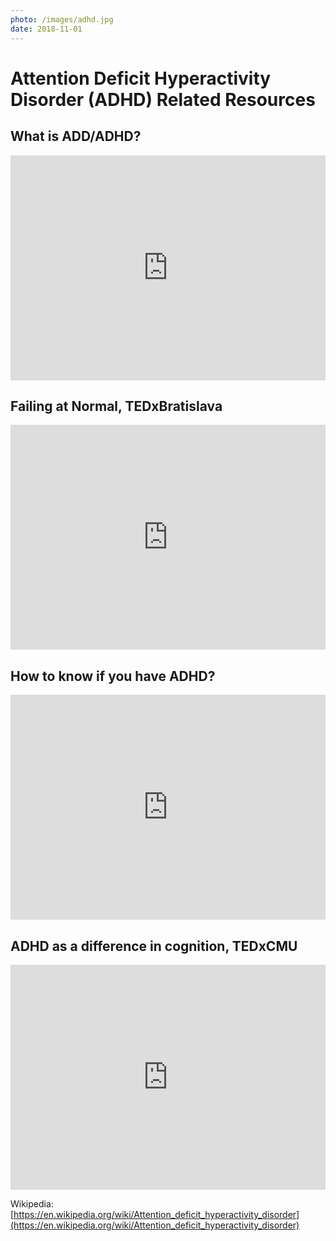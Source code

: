```yaml
---
photo: /images/adhd.jpg
date: 2018-11-01
---
```

# Attention Deficit Hyperactivity Disorder (ADHD) Related Resources

## What is ADD/ADHD?

<iframe width="100%" height="360" src="https://www.youtube.com/embed/ouZrZa5pLXk" frameborder="0" allow="accelerometer; autoplay; encrypted-media; gyroscope; picture-in-picture" allowfullscreen></iframe>

<br>

## Failing at Normal, TEDxBratislava

<iframe width="100%" height="360" src="https://www.youtube.com/embed/JiwZQNYlGQI" frameborder="0" allow="accelerometer; autoplay; encrypted-media; gyroscope; picture-in-picture" allowfullscreen></iframe>

<br>

## How to know if you have ADHD?

<iframe width="100%" height="360" src="https://www.youtube.com/embed/5GBMS7WPFSs" frameborder="0" allow="accelerometer; autoplay; encrypted-media; gyroscope; picture-in-picture" allowfullscreen></iframe>

<br>

## ADHD as a difference in cognition, TEDxCMU

<iframe width="100%" height="360" src="https://www.youtube.com/embed/uU6o2_UFSEY" frameborder="0" allow="accelerometer; autoplay; encrypted-media; gyroscope; picture-in-picture" allowfullscreen></iframe>

<br>

Wikipedia: [https://en.wikipedia.org/wiki/Attention_deficit_hyperactivity_disorder](https://en.wikipedia.org/wiki/Attention_deficit_hyperactivity_disorder)